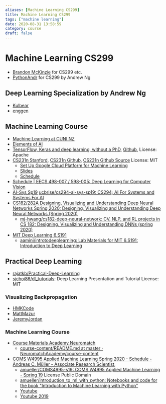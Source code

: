 ```yaml
---
aliases: [Machine Learning CS299]
title: Machine Learning CS299
tags: ["machine learning"]
date: 2020-08-31 13:58:59
category: course
draft: false
---
```


# Machine Learning CS299

- [Brandon McKinzie](https://mckinziebrandon.me/notes/) for CS299 etc.
- [PythonAndr](https://pythonandr.com/2015/11/25/supplementary-material-to-andrew-ngs-machine-learning-mooc/) for CS299 by Andrew Ng

## Deep Learning Specialization by Andrew Ng

- [Kulbear](https://github.com/Kulbear/deep-learning-coursera)
- [enggen](https://github.com/enggen/Deep-Learning-Coursera)

## Machine Learning Course

- [Machine Learning at CUNI NZ](https://ufal.mff.cuni.cz/courses/npfl129/2021-winter#lectures)
- [Elements of AI](https://course.elementsofai.com/)
- [TensorFlow, Keras and deep learning, without a PhD](https://codelabs.developers.google.com/codelabs/cloud-tensorflow-mnist#0), [Github](https://github.com/GoogleCloudPlatform/tensorflow-without-a-phd), License: Apache
- [CS231n Stanford](https://cs231n.stanford.edu/syllabus.html), [CS231n Github](https://cs231n.github.io/), [CS231n GIthub Source](https://github.com/cs231n/cs231n.github.io) License: MIT
    - [Set Up Google Cloud Platform for Machine Learning](https://github.com/cs231n/gcloud)
    - [Slides](https://cs231n.stanford.edu/slides/)
    - [Schedule](https://cs231n.stanford.edu/schedule.html)
- [Schedule | EECS 498-007 / 598-005: Deep Learning for Computer Vision](https://web.eecs.umich.edu/~justincj/teaching/eecs498/FA2020/schedule.html)
- [AI-Sys Sp19](https://ucbrise.github.io/cs294-ai-sys-sp19/) [ucbrise/cs294-ai-sys-sp19: CS294; AI For Systems and Systems For AI](https://github.com/ucbrise/cs294-ai-sys-sp19)
- [CS182/282A Designing, Visualizing and Understanding Deep Neural Networks Spring 2020: Designing, Visualizing and Understanding Deep Neural Networks (Spring 2020)](https://bcourses.berkeley.edu/courses/1487769/pages/cs-l-w-182-slash-282a-designing-visualizing-and-understanding-deep-neural-networks-spring-2020)
    - [mj-hwang/cs182-deep-neural-network: CV, NLP, and RL projects in CS 182: Designing, Visualizing and Understanding DNNs (spring 2020)](https://github.com/mj-hwang/cs182-deep-neural-network)
- [MIT Deep Learning 6.S191](https://introtodeeplearning.com/#schedule)
    - [aamini/introtodeeplearning: Lab Materials for MIT 6.S191: Introduction to Deep Learning](https://github.com/aamini/introtodeeplearning)

## Practical Deep Learning

- [rajatkb/Practical-Deep-Learning](https://github.com/rajatkb/Practical-Deep-Learning)
- [sjchoi86/dl_tutorials](https://github.com/sjchoi86/dl_tutorials): Deep Learning Presentation and Tutorial License: MIT

### Visualizing Backpropagation

- [HMKCode](https://hmkcode.com/ai/backpropagation-step-by-step/)
- [MattMazur](https://mattmazur.com/2015/03/17/a-step-by-step-backpropagation-example/)
- [JeremyJordan](https://www.jeremyjordan.me/neural-networks-training/)

### Machine Learning Course

- [Course Materials Academy Neuromatch](https://academy.neuromatch.io/nma2020/course-materials)
    - [course-content/README.md at master · NeuromatchAcademy/course-content](https://github.com/NeuromatchAcademy/course-content/blob/master/tutorials/README.md)
- [COMS W4995 Applied Machine Learning Spring 2020 - Schedule - Andreas C. Müller - Associate Research Scientist](https://www.cs.columbia.edu/~amueller/comsw4995s20/schedule/),
    - [amueller/COMS4995-s19: COMS W4995 Applied Machine Learning - Spring 19](https://github.com/amueller/COMS4995-s19) License Public Domain
    - [amueller/introduction_to_ml_with_python: Notebooks and code for the book "Introduction to Machine Learning with Python"](https://github.com/amueller/introduction_to_ml_with_python)
    - [Youtube](https://www.youtube.com/playlist?list=PL_pVmAaAnxIRnSw6wiCpSvshFyCREZmlM)
    - [Youtube 2019](https://www.youtube.com/watch?v=Qd68h4UGlNY&list=PL_pVmAaAnxIQGzQS2oI3OWEPT-dpmwTfA)
